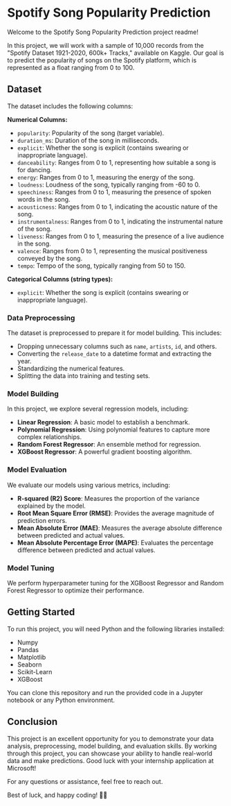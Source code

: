 # Spotify Song Popularity Prediction

Welcome to the Spotify Song Popularity Prediction project readme! 

In this project, we will work with a sample of 10,000 records from the "Spotify Dataset 1921-2020, 600k+ Tracks," available on Kaggle. Our goal is to predict the popularity of songs on the Spotify platform, which is represented as a float ranging from 0 to 100.

## Dataset

The dataset includes the following columns:

**Numerical Columns:**
- `popularity`: Popularity of the song (target variable).
- `duration_ms`: Duration of the song in milliseconds.
- `explicit`: Whether the song is explicit (contains swearing or inappropriate language).
- `danceability`: Ranges from 0 to 1, representing how suitable a song is for dancing.
- `energy`: Ranges from 0 to 1, measuring the energy of the song.
- `loudness`: Loudness of the song, typically ranging from -60 to 0.
- `speechiness`: Ranges from 0 to 1, measuring the presence of spoken words in the song.
- `acousticness`: Ranges from 0 to 1, indicating the acoustic nature of the song.
- `instrumentalness`: Ranges from 0 to 1, indicating the instrumental nature of the song.
- `liveness`: Ranges from 0 to 1, measuring the presence of a live audience in the song.
- `valence`: Ranges from 0 to 1, representing the musical positiveness conveyed by the song.
- `tempo`: Tempo of the song, typically ranging from 50 to 150.

**Categorical Columns (string types):**
- `explicit`: Whether the song is explicit (contains swearing or inappropriate language).

### Data Preprocessing

The dataset is preprocessed to prepare it for model building. This includes:

- Dropping unnecessary columns such as `name`, `artists`, `id`, and others.
- Converting the `release_date` to a datetime format and extracting the year.
- Standardizing the numerical features.
- Splitting the data into training and testing sets.

### Model Building

In this project, we explore several regression models, including:

- **Linear Regression**: A basic model to establish a benchmark.
- **Polynomial Regression**: Using polynomial features to capture more complex relationships.
- **Random Forest Regressor**: An ensemble method for regression.
- **XGBoost Regressor**: A powerful gradient boosting algorithm.

### Model Evaluation

We evaluate our models using various metrics, including:

- **R-squared (R2) Score**: Measures the proportion of the variance explained by the model.
- **Root Mean Square Error (RMSE)**: Provides the average magnitude of prediction errors.
- **Mean Absolute Error (MAE)**: Measures the average absolute difference between predicted and actual values.
- **Mean Absolute Percentage Error (MAPE)**: Evaluates the percentage difference between predicted and actual values.

### Model Tuning

We perform hyperparameter tuning for the XGBoost Regressor and Random Forest Regressor to optimize their performance.

## Getting Started

To run this project, you will need Python and the following libraries installed:

- Numpy
- Pandas
- Matplotlib
- Seaborn
- Scikit-Learn
- XGBoost

You can clone this repository and run the provided code in a Jupyter notebook or any Python environment.

## Conclusion

This project is an excellent opportunity for you to demonstrate your data analysis, preprocessing, model building, and evaluation skills. By working through this project, you can showcase your ability to handle real-world data and make predictions. Good luck with your internship application at Microsoft!

For any questions or assistance, feel free to reach out.

Best of luck, and happy coding! 🚀🎵
